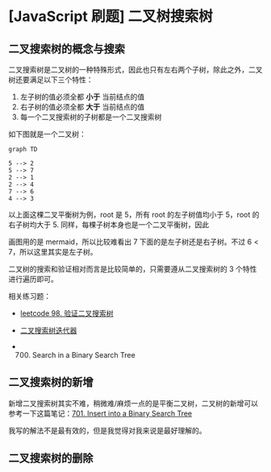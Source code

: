 # [JavaScript 刷题] 二叉树搜索树

## 二叉搜索树的概念与搜索

二叉搜索树是二叉树的一种特殊形式，因此也只有左右两个子树，除此之外，二叉树还要满足以下三个特性：

1. 左子树的值必须全都 **小于** 当前结点的值
2. 右子树的值必须全都 **大于** 当前结点的值
3. 每一个二叉搜索树的子树都是一个二叉搜索树

如下图就是一个二叉树：

```mermaid
graph TD

5 --> 2
5 --> 7
2 --> 1
2 --> 4
7 --> 6
4 --> 3
```

以上面这棵二叉平衡树为例，root 是 5，所有 root 的左子树值均小于 5，root 的右子树均大于 5. 同样，每棵子树本身也是一个二叉平衡树，因此

画图用的是 mermaid，所以比较难看出 7 下面的是左子树还是右子树。不过 $6 < 7$，所以这里其实是左子树。

二叉树的搜索和验证相对而言是比较简单的，只需要遵从二叉搜索树的 3 个特性进行遍历即可。

相关练习题：

- [leetcode 98. 验证二叉搜索树](https://goldenaarcher.blog.csdn.net/article/details/125425574)

- [二叉搜索树迭代器](https://goldenaarcher.blog.csdn.net/article/details/125454664)
- 700. Search in a Binary Search Tree

## 二叉搜索树的新增

新增二叉搜索树其实不难，稍微难/麻烦一点的是平衡二叉树，二叉树的新增可以参考一下这篇笔记：[701. Insert into a Binary Search Tree](https://goldenaarcher.blog.csdn.net/article/details/125458856)

我写的解法不是最有效的，但是我觉得对我来说是最好理解的。

## 二叉搜索树的删除
